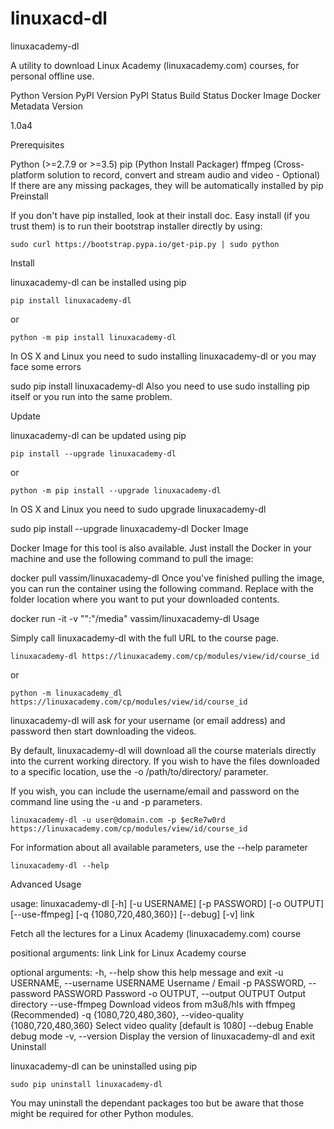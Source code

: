 # linuxacd-dl
linuxacademy-dl

A utility to download Linux Academy (linuxacademy.com) courses, for personal offline use.

Python Version PyPI Version PyPI Status Build Status
Docker Image Docker Metadata
Version

1.0a4

Prerequisites

Python (>=2.7.9 or >=3.5)
pip (Python Install Packager)
ffmpeg (Cross-platform solution to record, convert and stream audio and video - Optional)
If there are any missing packages, they will be automatically installed by pip
Preinstall

If you don't have pip installed, look at their install doc. Easy install (if you trust them) is to run their bootstrap installer directly by using:

    sudo curl https://bootstrap.pypa.io/get-pip.py | sudo python
Install

linuxacademy-dl can be installed using pip

    pip install linuxacademy-dl
or

    python -m pip install linuxacademy-dl
In OS X and Linux you need to sudo installing linuxacademy-dl or you may face some errors

sudo pip install linuxacademy-dl
Also you need to use sudo installing pip itself or you run into the same problem.

Update

linuxacademy-dl can be updated using pip

    pip install --upgrade linuxacademy-dl
or

    python -m pip install --upgrade linuxacademy-dl
In OS X and Linux you need to sudo upgrade linuxacademy-dl

sudo pip install --upgrade linuxacademy-dl
Docker Image

Docker Image for this tool is also available. Just install the Docker in your machine and use the following command to pull the image:

docker pull vassim/linuxacademy-dl
Once you've finished pulling the image, you can run the container using the following command. Replace <download-dir> with the folder location where you want to put your downloaded contents.

docker run -it -v "<download-dir>":"/media" vassim/linuxacademy-dl
Usage

Simply call linuxacademy-dl with the full URL to the course page.

    linuxacademy-dl https://linuxacademy.com/cp/modules/view/id/course_id
or

    python -m linuxacademy_dl https://linuxacademy.com/cp/modules/view/id/course_id
linuxacademy-dl will ask for your username (or email address) and password then start downloading the videos.

By default, linuxacademy-dl will download all the course materials directly into the current working directory. If you wish to have the files downloaded to a specific location, use the -o /path/to/directory/ parameter.

If you wish, you can include the username/email and password on the command line using the -u and -p parameters.

    linuxacademy-dl -u user@domain.com -p $ecRe7w0rd https://linuxacademy.com/cp/modules/view/id/course_id
For information about all available parameters, use the --help parameter

    linuxacademy-dl --help
Advanced Usage

usage: linuxacademy-dl [-h] [-u USERNAME] [-p PASSWORD] [-o OUTPUT]
                       [--use-ffmpeg] [-q {1080,720,480,360}] [--debug] [-v]
                       link

Fetch all the lectures for a Linux Academy (linuxacademy.com) course

positional arguments:
  link                  Link for Linux Academy course

optional arguments:
  -h, --help            show this help message and exit
  -u USERNAME, --username USERNAME
                        Username / Email
  -p PASSWORD, --password PASSWORD
                        Password
  -o OUTPUT, --output OUTPUT
                        Output directory
  --use-ffmpeg          Download videos from m3u8/hls with ffmpeg
                        (Recommended)
  -q {1080,720,480,360}, --video-quality {1080,720,480,360}
                        Select video quality [default is 1080]
  --debug               Enable debug mode
  -v, --version         Display the version of linuxacademy-dl and exit
Uninstall

linuxacademy-dl can be uninstalled using pip

    sudo pip uninstall linuxacademy-dl
You may uninstall the dependant packages too but be aware that those might be required for other Python modules.
